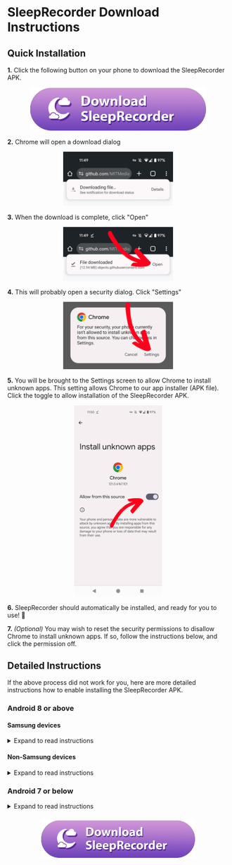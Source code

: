 # SleepRecorder Download Instructions

## Quick Installation

**1.** Click the following button on your phone to download the SleepRecorder APK.

<p align="center">
<a href="https://github.com/MITMediaLabAffectiveComputing/SleepRecorderWebsites/releases/download/beta/SleepRecorder-0.1.apk"><img src="diagrams/download_button.png" alt="download" width="400"/></a>
</p>

**2.** Chrome will open a download dialog

<p align="center">
<img src="diagrams/downloading.png" width="250"/>
</p>

**3.** When the download is complete, click "Open"

<p align="center">
<img src="diagrams/download_complete.png" width="250"/>
</p>

**4.** This will probably open a security dialog. Click "Settings"

<p align="center">
<img src="diagrams/download-security.png" width="250"/>
</p>

**5.** You will be brought to the Settings screen to allow Chrome to install unknown apps. This setting allows Chrome to our app installer (APK file). Click the toggle to allow installation of the SleepRecorder APK.

<p align="center">
<img src="diagrams/install_unknown.png" width="200"/>
</p>

**6.** SleepRecorder should automatically be installed, and ready for you to use! 🎉


**7.** *(Optional)* You may wish to reset the security permissions to disallow Chrome to install unknown apps. If so, follow the instructions below, and click the permission off.

## Detailed Instructions

If the above process did not work for you, here are more detailed instructions how to enable installing the SleepRecorder APK.

### Android 8 or above

#### Samsung devices

<details>
  <summary>Expand to read instructions</summary>
<ul>
<li> On your device, tap Settings > Apps.</li>
<li> At the top-right, tap Vertical ellipsis..</li>
<li> Tap Special access > Install unknown apps.</li>
<li> Tap the browser from where you will download the APK, such as Chrome.</li>
<li> If prompted, toggle Allow from this source on.</li>
</ul>
</details>

#### Non-Samsung devices

<details>
  <summary>Expand to read instructions</summary>
<ul>
<li> On your device, go to Settings.</li>
<li> Tap Apps.</li>
<li> Tap Special app access.</li>
<li> Tap the browser from where you will download the APK, such as Chrome.</li>
<li> If prompted, toggle Allow from this source on.</li>
</ul>
</details>

### Android 7 or below

<details>
  <summary>Expand to read instructions</summary>
<ul>
<li> On your device, tap Settings.</li>
<li> Tap Security.</li>
<li> Under Device administration, toggle Unknown sources on.</li>
</ul>
</details>

###
<p align="center">
<a href="https://github.com/MITMediaLabAffectiveComputing/SleepRecorderWebsites/releases/download/beta/SleepRecorder-0.1.apk"><img src="diagrams/download_button.png" alt="download" width="350"/></a>
</p>
